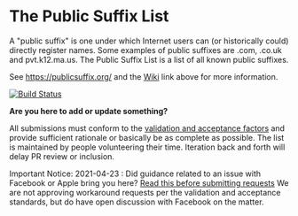 The Public Suffix List
======================

A "public suffix" is one under which Internet users can (or historically could)
directly register names. Some examples of public suffixes are .com, .co.uk and
pvt.k12.ma.us. The Public Suffix List is a list of all known public suffixes.

See https://publicsuffix.org/ and the [Wiki](https://github.com/publicsuffix/list/wiki) link above for more information.

[![Build Status](https://travis-ci.org/publicsuffix/list.svg?branch=master)](https://travis-ci.org/publicsuffix/list)

**Are you here to add or update something?**

All submissions must conform to the [validation and acceptance factors](https://github.com/publicsuffix/list/wiki/Guidelines#validation-and-non-acceptance-factors) and provide sufficient rationale or basically be as complete as possible.
The list is maintained by people volunteering their time.  Iteration back and forth will delay PR review or inclusion.

Important Notice:
2021-04-23 : Did guidance related to an issue with Facebook or Apple bring you here?  [Read this before submitting requests](https://github.com/publicsuffix/list/issues/1245)  We are not approving workaround requests per the validation and acceptance standards, but do have open discussion with Facebook on the matter.  
